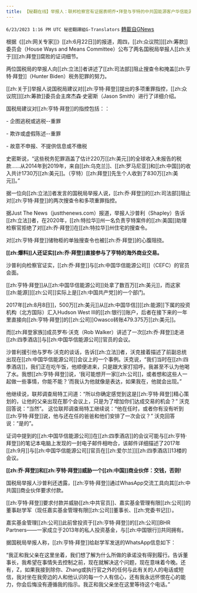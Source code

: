 ```yaml
---
title: 【秘翻在线】举报人：联邦检察官有证据表明乔•拜登与亨特的中共国能源客户华信能源官员会面
---
```

`6/23/2023 1:16 PM UTC 秘密翻譯組G-Translators` [轉載自GNews](https://gnews.org/articles/1406845)

根据《[[zh:网关专家]]》[[zh:6月22日]]的报道，周四，[[zh:众议院]][[zh:筹款]]委员会（House Ways and Means Committee）公布了两名国税局举报人[[zh:关于]][[zh:拜登]]腐败的证词细节。

两位国税局的举报人向[[zh:立法]]者讲述了[[zh:司法部]]阻止搜查令和掩盖[[zh:亨特·拜登]]（Hunter Biden）税务犯罪的努力。

[[zh:关于]]举报人说国税局建议对[[zh:亨特·拜登]]提出的多项重罪指控，[[zh:众议院]][[zh:筹款]]委员会主席杰森·史密斯（Jason Smith）进行了详细介绍。

国税局建议对[[zh:亨特·拜登]]的指控包括：：

\- 企图逃税或逃税\--重罪

\- 欺诈或虚假陈述\--重罪

\- 故意不申报、不提供信息或不缴税

史密斯说，“这些税务犯罪涵盖了估计220万[[zh:美元]]的全球收入未报告的税款......从2014年到2019年，来自[[zh:乌克兰]]、[[zh:罗马尼亚]]和[[zh:中国]]的收入共计1730万[[zh:美元]]。（亨特）[[zh:拜登]]先生个人收到了830万[[zh:美元]]。”

据一位向[[zh:立法]]者发言的国税局举报人说，[[zh:乔·拜登]]的[[zh:司法部]]阻止对[[zh:亨特·拜登]]的两次搜查令和多项重罪指控。

据Just The News（justthenews.com）报道，举报人沙普利（Shapley）告诉[[zh:立法]]者，在2020年，[[zh:特拉华]]州一名负责亨特案件的[[zh:美国]]助理检察官拒绝了对[[zh:乔·拜登]]在[[zh:特拉华]]州住宅的搜查令。

对[[zh:亨特·拜登]]储物柜的单独搜查令也被[[zh:乔·拜登]]的心腹阻挠。

**[[zh:爆料]]人还证实[[zh:乔·拜登]]直接参与了亨特的海外商业交易。**

沙普利向检察官证实，[[zh:乔·拜登]]与[[zh:中国华信能源公司]]（CEFC）的官员会面。

[[zh:亨特·拜登]]从[[zh:中国华信能源公司]]处拿了数百万[[zh:美元]]，而这家[[zh:能源]][[zh:公司]]实际上是[[zh:中国共产党]]的一个部门。

2017年[[zh:8月8日]]，500万[[zh:美元]]从[[zh:中国华信]][[zh:能源]]下属的投资机构（北方国际）汇入Hudson West III的[[zh:银行]]账户，后者在接下来的一年里直接向[[zh:亨特·拜登]]的[[zh:公司]]Owasco转账479.375万[[zh:美元]]。

而[[zh:拜登家族]]成员罗布·沃克（Rob Walker）讲述了一次[[zh:乔·拜登]]走进[[zh:四季酒店]]与[[zh:中国华信能源公司]]官员的会议。

沙普利援引他与罗布·沃克的谈话，告诉[[zh:立法]]者，沃克接着描述了前副总统出现在[[zh:中国华信能源公司]]会议上的一个事例。沃克说，“我们当时在[[zh:四季酒店]]，我们正在吃午饭，他顺便进来，只是跟大家打招呼。我甚至不认为他喝了水。我想[[zh:亨特·拜登]]说，‘我可能想开一家[[zh:公司]]，或者想和这些人一起做一些事情，你能不能？’而我认为他就像是表达，如果我在，他就会出现。”

他继续说，联邦调查局特工问道：“所以你确定感觉到这是[[zh:亨特·拜登]]精心策划的，让他的父亲出现在那个会议上，只是为了增加你们达成交易的机会？” 沃克回答说：“当然”。 这位联邦调查局特工继续说：“他在任时，或者你有没有听到[[zh:亨特·拜登]]说，他与还在任的爸爸和他们安排了一次会议？” 沃克回答说：“是的”。

证词中提到的[[zh:中国华信能源公司]]在[[zh:四季酒店]]的会议可能与[[zh:亨特·拜登]]的笔记本电脑上发现的一封电子邮件相吻合，该邮件详细描述了2017年[[zh:9月]]与[[zh:中国华信能源公司]]官员在[[zh:爱尔兰]][[zh:四季酒店]]13楼的会议。

**[[zh:乔·拜登]]和[[zh:亨特·拜登]]威胁一个[[zh:中国]]商业伙伴：交钱，否则!**

国税局举报人沙普利还透露，[[zh:亨特·拜登]]通过WhasApp交流工具向其[[zh:中共国]]商业伙伴要求付款。

[[zh:亨特·拜登]]要求付款并威胁[[zh:中共官员]]、嘉实基金管理有限[[zh:公司]]的董事赵学军（现任嘉实基金管理有限[[zh:公司]]董事长、[[zh:党委书记]]）。

嘉实基金管理[[zh:公司]]此前曾投资于[[zh:亨特·拜登]]的[[zh:公司]]BHR Partners——一家成立于2013年的私人投资基金，与[[zh:中国银行]]共同拥有。

据国税局举报人称，[[zh:亨特·拜登]]给赵学军发送的WhatsApp信息如下：

“我正和我父亲在这里坐着，我们想了解为什么所做的承诺没有得到履行。告诉董事长，我希望在事情失去控制之前，现在就解决这个问题，现在意味着今晚。还有，Z，如果我接到除你、Zhang或执行官之外的任何与此有关的人的电话或短信，我对坐在我旁边的人和他认识的每一个人有信心，还有我永远怀恨在心的能力，你会后悔没有遵循我的指示。我正和我父亲坐在这里等待这个电话。”
